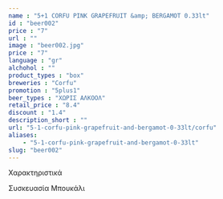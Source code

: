 ```yaml
---
name : "5+1 CORFU PINK GRAPEFRUIT &amp; BERGAMOT 0.33lt"
id : "beer002"
price : "7"
url : ""
image : "beer002.jpg"
price : "7"
language : "gr"
alchohol : ""
product_types : "box"
breweries : "Corfu"
promotion : "5plus1"
beer_types : "ΧΩΡΙΣ ΑΛΚΟΟΛ"
retail_price : "8.4"
discount : "1.4"
description_short : ""
url: "5-1-corfu-pink-grapefruit-and-bergamot-0-33lt/corfu"
aliases: 
    - "5-1-corfu-pink-grapefruit-and-bergamot-0-33lt"
slug: "beer002"
---
```


Χαρακτηριστικά

Συσκευασία
Μπουκάλι